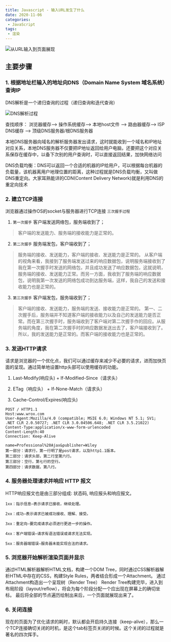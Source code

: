 ```yaml
---
title: Javascript - 输入URL发生了什么
date: 2020-11-06
categories:
 - JavaScript
tags:
 - 渲染
---
```


![从URL输入到页面展现](https://img2018.cnblogs.com/blog/1626845/201909/1626845-20190906155725405-2078840564.png)

## 主要步骤

### 1. 根据地址栏输入的地址向DNS（Domain Name System 域名系统）查询IP

DNS解析是一个递归查询的过程（递归查询和迭代查询）

![DNS解析过程](https://user-gold-cdn.xitu.io/2018/6/4/163c83c423b021ca?imageslim)

查找顺序： 浏览器缓存--> 操作系统缓存--> 本地host文件 --> 路由器缓存--> ISP DNS缓存 --> 顶级DNS服务器/根DNS服务器

本地DNS服务器向域名的解析服务器发出请求，这时就能收到一个域名和IP地址对应关系，本地DNS服务器不仅要把IP地址返回给用户电脑，还要把这个对应关系保存在缓存中，以备下次别的用户查询时，可以直接返回结果，加快网络访问

DNS负载均衡：DNS可以返回一个合适的机器的IP给用户，可以根据每台机器的负载量，该机器离用户地理位置的距离，这种过程就是DNS负载均衡，又叫做DNS重定向。大家耳熟能详的CDN(Content Delivery Network)就是利用DNS的重定向技术

### 2. 建立TCP连接

浏览器通过操作OS的socket与服务器进行TCP连接 `三次握手过程`

1. `第一次握手` 客户端发送网络包，服务端收到了；

> 客户端的发送能力、服务端的接收能力是正常的。

2. `第二次握手` 服务端发包，客户端收到了；

> 服务端的接收、发送能力，客户端的接收、发送能力是正常的。 从客户端的视角来看，我接到了服务端发送过来的响应数据包，说明服务端接收到了我在第一次握手时发送的网络包，并且成功发送了响应数据包，这就说明，服务端的接收、发送能力正常。而另一方面，我收到了服务端的响应数据包，说明我第一次发送的网络包成功到达服务端，这样，我自己的发送和接收能力也是正常的。

3. `第三次握手` 客户端发包，服务端收到了；

> 客户端的接收、发送能力，服务端的发送、接收能力是正常的。 第一、二次握手后，服务端并不知道客户端的接收能力以及自己的发送能力是否正常。而在第三次握手时，服务端收到了客户端对第二次握手作的回应。从服务端的角度，我在第二次握手时的响应数据发送出去了，客户端接收到了。所以，我的发送能力是正常的。而客户端的接收能力也是正常的。

### 3. 发送HTTP请求

请求是浏览器的一个优化点，我们可以通过缓存来减少不必要的请求，进而加快页面的呈现。通过简单地设置http头部可以使用缓存的功能。

1. Last-Modify(响应头) + If-Modified-Since（请求头）

2. ETag（响应头） + If-None-Match（请求头）

3. Cache-Control/Expires(响应头)

```
POST / HTTP1.1
Host:www.wrox.com
User-Agent:Mozilla/4.0 (compatible; MSIE 6.0; Windows NT 5.1; SV1; .NET CLR 2.0.50727; .NET CLR 3.0.04506.648; .NET CLR 3.5.21022)
Content-Type:application/x-www-form-urlencoded
Content-Length:40
Connection: Keep-Alive

name=Professional%20Ajax&publisher=Wiley
第一部分：请求行，第一行明了是post请求，以及http1.1版本。
第二部分：请求头部，第二行至第六行。
第三部分：空行，第七行的空行。
第四部分：请求数据，第八行。
```

### 4. 服务器处理请求并响应 HTTP 报文

HTTP响应报文也是由三部分组成: 状态码, 响应报头和响应报文。

```
1xx：指示信息–表示请求已接收，继续处理。

2xx：成功–表示请求已被成功接收、理解、接受。

3xx：重定向–要完成请求必须进行更进一步的操作。

4xx：客户端错误–请求有语法错误或请求无法实现。

5xx：服务器端错误–服务器未能实现合法的请求。
```

### 5. 浏览器开始解析渲染页面并显示

通过HTML解析器解析HTML文档，构建一个DOM Tree，同时通过CSS解析器解析HTML中存在的CSS，构建Style Rules，两者结合形成一个Attachment。
通过Attachment构造出一个呈现树（Render Tree）
Render Tree构建完毕，进入到布局阶段（layout/reflow），将会为每个阶段分配一个应出现在屏幕上的确切坐标。
最后将全部的节点遍历绘制出来后，一个页面就展现出来了。

### 6. 关闭连接

现在的页面为了优化请求的耗时，默认都会开启持久连接（keep-alive），那么一个TCP连接确切关闭的时机，是这个tab标签页关闭的时候。这个关闭的过程就是著名的四次挥手。

